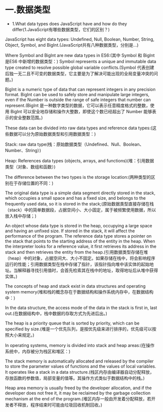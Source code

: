 
# 一.数据类型
- 1.What data types does JavaScript have and how do they differ(1.JavaScript有哪些数据类型，它们的区别？)
 
JavaScript has eight data types: Undefined, Null, Boolean, Number, String, Object, Symbol, and BigInt.(JavaScript共有八种数据类型，分别是...)

Where Symbol and BigInt are new data types in ES6:(其中 Symbol 和 BigInt 是ES6 中新增的数据类型：)
Symbol represents a unique and immutable data type created to resolve possible global variable conflicts.(Symbol 代表创建后独一无二且不可变的数据类型，它主要是为了解决可能出现的全局变量冲突的问题。)

BigInt is a numeric type of data that can represent integers in any precision format. BigInt can be used to safely store and manipulate large integers, even if the Number is outside the range of safe integers that number can represent.(BigInt 是一种数字类型的数据，它可以表示任意精度格式的整数，使用 BigInt 可以安全地存储和操作大整数，即使这个数已经超出了 Number 能够表示的安全整数范围。)

These data can be divided into raw data types and reference data types:(这些数据可以分为原始数据类型和引用数据类型：)

Stack: raw data type(栈：原始数据类型（Undefined、Null、Boolean、Number、String）)

Heap: References data types (objects, arrays, and functions)(堆：引用数据类型（对象、数组和函数）)

The difference between the two types is the storage location:(两种类型的区别在于存储位置的不同：)

The original data type is a simple data segment directly stored in the stack, which occupies a small space and has a fixed size, and belongs to the frequently used data, so it is stored in the stack;(原始数据类型直接存储在栈（stack）中的简单数据段，占据空间小、大小固定，属于被频繁使用数据，所以放入栈中存储；)

An object whose data type is stored in the heap, occupying a large space and having an unfixed size. If stored in the stack, it will affect the performance of the program. The reference data type stores a pointer on the stack that points to the starting address of the entity in the heap. When the interpreter looks for a reference value, it first retrieves its address in the stack and then retrieves the entity from the heap.(引用数据类型存储在堆（heap）中的对象，占据空间大、大小不固定。如果存储在栈中，将会影响程序运行的性能；引用数据类型在栈中存储了指针，该指针指向堆中该实体的起始地址。当解释器寻找引用值时，会首先检索其在栈中的地址，取得地址后从堆中获得实体。)


The concepts of heap and stack exist in data structures and operating system memory(堆和栈的概念存在于数据结构和操作系统内存中，在数据结构中：)

 In the data structure, the access mode of the data in the stack is first in, last out.(在数据结构中，栈中数据的存取方式为先进后出。)

 The heap is a priority queue that is sorted by priority, which can be specified by size.(堆是一个优先队列，是按优先级来进行排序的，优先级可以按照大小来规定。)

In operating systems, memory is divided into stack and heap areas:(在操作系统中，内存被分为栈区和堆区：)

 The stack memory is automatically allocated and released by the compiler to store the parameter values of functions and the values of local variables. It operates like a stack in a data structure.(栈区内存由编译器自动分配释放，存放函数的参数值，局部变量的值等。其操作方式类似于数据结构中的栈。)

Heap area memory is usually freed by the developer allocation, and if the developer does not free it, it may be reclaimed by the garbage collection mechanism at the end of the program.(堆区内存一般由开发着分配释放，若开发者不释放，程序结束时可能由垃圾回收机制回收。)